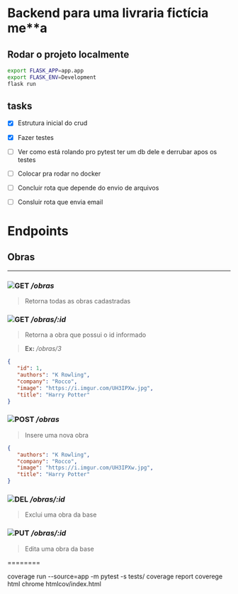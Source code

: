 [get-image]: https://img.shields.io/badge/-GET-green
[post-image]: https://img.shields.io/badge/-POST-yellow
[del-image]: https://img.shields.io/badge/-DELETE-critical
[put-image]: https://img.shields.io/badge/-PUT-blue
# Backend para uma livraria fictícia me**a
## Rodar o projeto localmente
```sh
export FLASK_APP=app.app
export FLASK_ENV=Development
flask run
```
## tasks
- [X] Estrutura inicial do crud
- [X] Fazer testes
- [ ] Ver como está rolando pro pytest ter um db dele e derrubar apos os testes
- [ ] Colocar pra rodar no docker
- [ ] Concluir rota que depende do envio de arquivos
- [ ] Consluir rota que envia email


# Endpoints  

## __Obras__
***
### ![GET][get-image] */obras*
> Retorna todas as obras cadastradas
### ![GET][get-image] */obras/:id*
> Retorna a obra que possui o id informado  

>**Ex:** */obras/3*
 ```json
 {
    "id": 1,
    "authors": "K Rowling",
    "company": "Rocco",
    "image": "https://i.imgur.com/UH3IPXw.jpg",
    "title": "Harry Potter"
 }
```
### ![POST][post-image] */obras*
> Insere uma nova obra  
 ```json
 {
    "authors": "K Rowling",
    "company": "Rocco",
    "image": "https://i.imgur.com/UH3IPXw.jpg",
    "title": "Harry Potter"
 }
```
### ![DEL][del-image] */obras/:id*
> Exclui uma obra da base

### ![PUT][put-image] */obras/:id*
> Edita uma obra da base

========

coverage run --source=app -m pytest -s tests/
coverage report
coverege html
chrome htmlcov/index.html